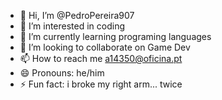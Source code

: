 - 👋 Hi, I’m @PedroPereira907
- 👀 I’m interested in coding
- 🌱 I’m currently learning programing languages
- 💞️ I’m looking to collaborate on Game Dev
- 📫 How to reach me a14350@oficina.pt
- 😄 Pronouns: he/him
- ⚡ Fun fact: i broke my right arm... twice

<!---
PedroPereira907/PedroPereira907 is a ✨ special ✨ repository because its `README.md` (this file) appears on your GitHub profile.
You can click the Preview link to take a look at your changes.
--->
